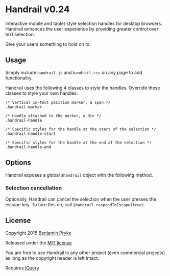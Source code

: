 # Handrail v0.24
Interactive mobile and tablet style selection handles for desktop browsers.
Handrail enhances the user experience by providing greater control over text selection.

Give your users something to hold on to.

## Usage
Simply include `handrail.js` and `handrail.css` on any page to add functionality.

Handrail uses the following 4 classes to style the handles. Override these classes to style your own handles.

    /* Vertical in-text position marker, a span */
    .handrail-marker
    
    /* Handle attached to the marker, a div */
    .handrail-handle
    
    /* Specific styles for the handle at the start of the selection */
    .handrail-handle-start
    
    /* Specific styles for the handle at the end of the selection */
    .handrail-handle-end

## Options
Handrail exposes a global `$handrail` object with the following method.

### Selection cancellation
Optionally, Handrail can cancel the selection when the user presses the escape key.
To turn this on, call `$handrail.respondToEscape(true)`.

## License
Copyright 2015 [Benjamin Pryke](www.benpryke.com)

Released under the [MIT license](http://en.wikipedia.org/wiki/MIT_License)

You are free to use Handrail in any other project (even commercial projects) as long as the copyright header is left intact.

Requires [jQuery](http://jquery.com/)
